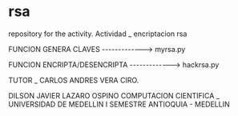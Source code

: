 # rsa
repository for the activity.
Actividad _ encriptacion rsa 



FUNCION GENERA CLAVES      ------------->   myrsa.py


FUNCION ENCRIPTA/DESENCRIPTA -------------> hackrsa.py


TUTOR _ CARLOS ANDRES VERA CIRO.


DILSON JAVIER LAZARO OSPINO
COMPUTACION CIENTIFICA _ UNIVERSIDAD DE MEDELLIN
I SEMESTRE
ANTIOQUIA - MEDELLIN
